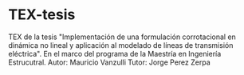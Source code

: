 # TEX-tesis
TEX de la tesis "Implementación de una formulación corrotacional en dinámica no lineal y aplicación al modelado de líneas de transmisión eléctrica".
En el marco del programa de la Maestría en Ingeniería Estrucutral.
Autor: Mauricio Vanzulli
Tutor: Jorge Perez Zerpa 
